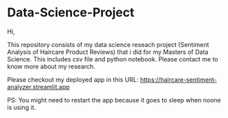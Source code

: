﻿# Data-Science-Project
Hi, 

This repository consists of my data science reseach project (Sentiment Analysis of Haircare Product Reviews) that i did for my Masters of Data Science.
This includes csv file and python notebook.
Please contact me to know more about my research.

Please checkout my deployed app in this URL: https://haircare-sentiment-analyzer.streamlit.app

PS: You might need to restart the app because it goes to sleep when noone is using it.
